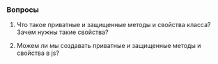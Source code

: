 ### Вопросы

1. Что такое приватные и защищенные методы и свойства класса? Зачем нужны такие свойства?

2. Можем ли мы создавать приватные и защищенные методы и свойства в js?
